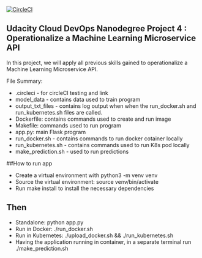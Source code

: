 
[![CircleCI](https://dl.circleci.com/status-badge/img/gh/Busayo/udacity-project-4/tree/master.svg?style=svg)](https://dl.circleci.com/status-badge/redirect/gh/Busayo/udacity-project-4/tree/master)

## Udacity Cloud DevOps Nanodegree Project 4 : Operationalize a Machine Learning Microservice API

In this project, we will apply all previous skills gained to operationalize a Machine Learning Microservice API.

File Summary:

* .circleci - for circleCI testing and link
* model_data - contains data used to train program
* output_txt_files - contains log output when when the run_docker.sh and run_kubernetes.sh files are called.
* Dockerfile: contains commands used to create and run image
* Makefile: commands used to run program
* app.py: main Flask program 
* run_docker.sh - contains commands to run docker cotainer locally
* run_kubernetes.sh - contains commands used to run K8s pod locally
* make_prediction.sh - used to run predictions

##How to run app
* Create a virtual environment with python3 -m venv venv
* Source the virtual environment: source venv/bin/activate
* Run make install to install the necessary dependencies

## Then

* Standalone: python app.py
* Run in Docker: ./run_docker.sh
* Run in Kubernetes: ./upload_docker.sh && ./run_kubernetes.sh
* Having the application running in container, in a separate terminal run ./make_prediction.sh

